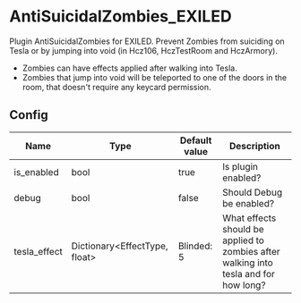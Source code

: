 # AntiSuicidalZombies_EXILED
Plugin AntiSuicidalZombies for EXILED. Prevent Zombies from suiciding on Tesla or by jumping into void (in Hcz106, HczTestRoom and HczArmory).
- Zombies can have effects applied after walking into Tesla.
- Zombies that jump into void will be teleported to one of the doors in the room, that doesn't require any keycard permission.

## Config
|Name|Type|Default value|Description|
|---|---|---|---|
|is_enabled|bool|true|Is plugin enabled?|
|debug|bool|false|Should Debug be enabled?|
|tesla_effect|Dictionary<EffectType, float>|Blinded: 5|What effects should be applied to zombies after walking into tesla and for how long?|
